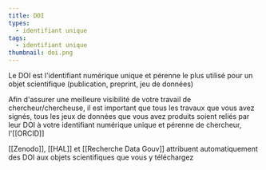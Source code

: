 ```yaml
---
title: DOI
types:
  - identifiant unique
tags:
  - identifiant unique
thumbnail: doi.png
---
```


Le DOI est l'identifiant numérique unique et pérenne le plus utilisé pour un objet scientifique (publication, preprint, jeu de données)

Afin d'assurer une meilleure visibilité de votre travail de chercheur/chercheuse, il est important que tous les travaux que vous avez signés, tous les jeux de données que vous avez produits soient reliés par leur DOI à votre identifiant numérique unique et pérenne de chercheur, l'[[ORCID]]

[[Zenodo]], [[HAL]] et [[Recherche Data Gouv]] attribuent automatiquement des DOI aux objets scientifiques que vous y téléchargez

